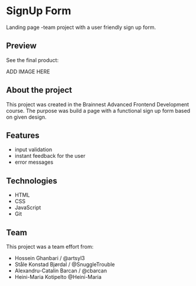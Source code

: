 # SignUp Form

Landing page -team project with a user friendly sign up form. 

## Preview

See the final product:


ADD IMAGE HERE

## About the project

This project was created in the Brainnest Advanced Frontend Development course. The purpose was build a page with a functional sign up form based on given design. 

## Features

* input validation
* instant feedback for the user
* error messages

## Technologies

* HTML
* CSS
* JavaScript
* Git

## Team

This project was a team effort from:

 * Hossein Ghanbari  / @artsyl3 
 * Ståle Konstad Bjørdal / @SnuggleTrouble 
 * Alexandru-Catalin Barcan / @cbarcan 
 * Heini-Maria Kotipelto @Heini-Maria
